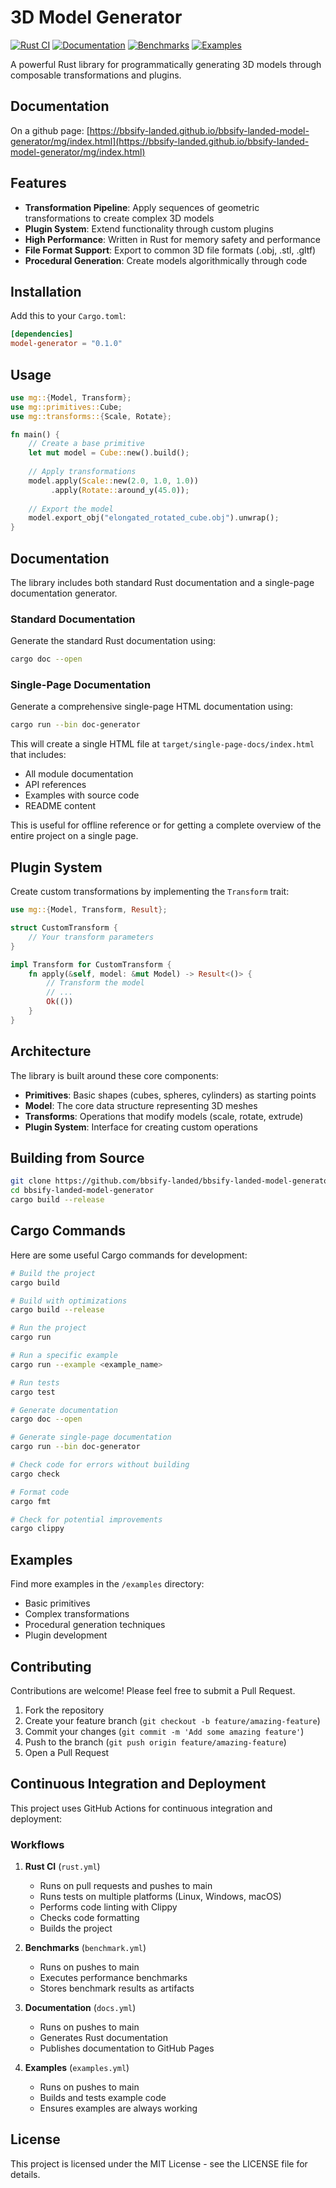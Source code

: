# 3D Model Generator

[![Rust CI](https://github.com/bbsify-landed/bbsify-landed-model-generator/actions/workflows/rust.yml/badge.svg)](https://github.com/bbsify-landed/bbsify-landed-model-generator/actions/workflows/rust.yml)
[![Documentation](https://github.com/bbsify-landed/bbsify-landed-model-generator/actions/workflows/docs.yml/badge.svg)](https://github.com/bbsify-landed/bbsify-landed-model-generator/actions/workflows/docs.yml)
[![Benchmarks](https://github.com/bbsify-landed/bbsify-landed-model-generator/actions/workflows/benchmark.yml/badge.svg)](https://github.com/bbsify-landed/bbsify-landed-model-generator/actions/workflows/benchmark.yml)
[![Examples](https://github.com/bbsify-landed/bbsify-landed-model-generator/actions/workflows/examples.yml/badge.svg)](https://github.com/bbsify-landed/bbsify-landed-model-generator/actions/workflows/examples.yml)

A powerful Rust library for programmatically generating 3D models through composable transformations and plugins.

## Documentation

On a github page:
[https://bbsify-landed.github.io/bbsify-landed-model-generator/mg/index.html](https://bbsify-landed.github.io/bbsify-landed-model-generator/mg/index.html)

## Features

- **Transformation Pipeline**: Apply sequences of geometric transformations to create complex 3D models
- **Plugin System**: Extend functionality through custom plugins
- **High Performance**: Written in Rust for memory safety and performance
- **File Format Support**: Export to common 3D file formats (.obj, .stl, .gltf)
- **Procedural Generation**: Create models algorithmically through code

## Installation

Add this to your `Cargo.toml`:

```toml
[dependencies]
model-generator = "0.1.0"
```

## Usage

```rust
use mg::{Model, Transform};
use mg::primitives::Cube;
use mg::transforms::{Scale, Rotate};

fn main() {
    // Create a base primitive
    let mut model = Cube::new().build();
    
    // Apply transformations
    model.apply(Scale::new(2.0, 1.0, 1.0))
         .apply(Rotate::around_y(45.0));
    
    // Export the model
    model.export_obj("elongated_rotated_cube.obj").unwrap();
}
```

## Documentation

The library includes both standard Rust documentation and a single-page documentation generator.

### Standard Documentation

Generate the standard Rust documentation using:

```bash
cargo doc --open
```

### Single-Page Documentation

Generate a comprehensive single-page HTML documentation using:

```bash
cargo run --bin doc-generator
```

This will create a single HTML file at `target/single-page-docs/index.html` that includes:
- All module documentation
- API references
- Examples with source code
- README content

This is useful for offline reference or for getting a complete overview of the entire project on a single page.

## Plugin System

Create custom transformations by implementing the `Transform` trait:

```rust
use mg::{Model, Transform, Result};

struct CustomTransform {
    // Your transform parameters
}

impl Transform for CustomTransform {
    fn apply(&self, model: &mut Model) -> Result<()> {
        // Transform the model
        // ...
        Ok(())
    }
}
```

## Architecture

The library is built around these core components:

- **Primitives**: Basic shapes (cubes, spheres, cylinders) as starting points
- **Model**: The core data structure representing 3D meshes
- **Transforms**: Operations that modify models (scale, rotate, extrude)
- **Plugin System**: Interface for creating custom operations

## Building from Source

```bash
git clone https://github.com/bbsify-landed/bbsify-landed-model-generator.git
cd bbsify-landed-model-generator
cargo build --release
```

## Cargo Commands

Here are some useful Cargo commands for development:

```bash
# Build the project
cargo build

# Build with optimizations
cargo build --release

# Run the project
cargo run

# Run a specific example
cargo run --example <example_name>

# Run tests
cargo test

# Generate documentation
cargo doc --open

# Generate single-page documentation
cargo run --bin doc-generator

# Check code for errors without building
cargo check

# Format code
cargo fmt

# Check for potential improvements
cargo clippy
```

## Examples

Find more examples in the `/examples` directory:

- Basic primitives
- Complex transformations
- Procedural generation techniques
- Plugin development

## Contributing

Contributions are welcome! Please feel free to submit a Pull Request.

1. Fork the repository
2. Create your feature branch (`git checkout -b feature/amazing-feature`)
3. Commit your changes (`git commit -m 'Add some amazing feature'`)
4. Push to the branch (`git push origin feature/amazing-feature`)
5. Open a Pull Request 

## Continuous Integration and Deployment

This project uses GitHub Actions for continuous integration and deployment:

### Workflows

1. **Rust CI** (`rust.yml`)
   - Runs on pull requests and pushes to main
   - Runs tests on multiple platforms (Linux, Windows, macOS)
   - Performs code linting with Clippy
   - Checks code formatting
   - Builds the project

2. **Benchmarks** (`benchmark.yml`)
   - Runs on pushes to main
   - Executes performance benchmarks
   - Stores benchmark results as artifacts

3. **Documentation** (`docs.yml`)
   - Runs on pushes to main
   - Generates Rust documentation
   - Publishes documentation to GitHub Pages

4. **Examples** (`examples.yml`)
   - Runs on pushes to main
   - Builds and tests example code
   - Ensures examples are always working

## License

This project is licensed under the MIT License - see the LICENSE file for details.